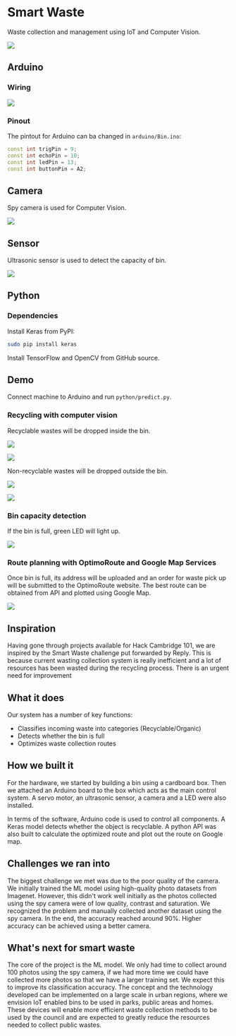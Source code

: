 # Smart Waste
Waste collection and management using IoT and Computer Vision.

![](image/bin.jpg)

## Arduino

### Wiring

![](image/circuit.jpg)

### Pinout

The pintout for Arduino can ba changed in `arduino/Bin.ino`:

```c++
const int trigPin = 9;
const int echoPin = 10;
const int ledPin = 13;
const int buttonPin = A2;
```

## Camera

Spy camera is used for Computer Vision.

![](image/camera.jpg)

## Sensor

Ultrasonic sensor is used to detect the capacity of bin.

![](image/sensor.jpg)

## Python

### Dependencies

Install Keras from PyPI:

```sh
sudo pip install keras
```

Install TensorFlow and OpenCV from GitHub source.

## Demo

Connect machine to Arduino and run `python/predict.py`.

### Recycling with computer vision

Recyclable wastes will be dropped inside the bin.

![](image/bag.gif)

![](image/can.gif)

Non-recyclable wastes will be dropped outside the bin.

![](image/banana.gif)

![](image/orange.gif)

### Bin capacity detection

If the bin is full, green LED will light up.

![](image/full.gif)

### Route planning with OptimoRoute and Google Map Services

Once bin is full, its address will be uploaded and an order for waste pick up will be submitted to the OptimoRoute website. The best route can be obtained from API and plotted using Google Map.

![](image/route.png)

## Inspiration

Having gone through projects available for Hack Cambridge 101, we are inspired by the Smart Waste challenge put forwarded by Reply. This is because current wasting collection system is really inefficient and a lot of resources has been wasted during the recycling process. There is an urgent need for improvement

## What it does

Our system has a number of key functions:

- Classifies incoming waste into categories (Recyclable/Organic)
- Detects whether the bin is full
- Optimizes waste collection routes

## How we built it

For the hardware, we started by building a bin using a cardboard box. Then we attached an Arduino board to the box which acts as the main control system. A servo motor, an ultrasonic sensor, a camera and a LED were also installed.

In terms of the software, Arduino code is used to control all components. A Keras model detects whether the object is recyclable. A python API was also built to calculate the optimized route and plot out the route on Google map.

## Challenges we ran into

The biggest challenge we met was due to the poor quality of the camera. We initially trained the ML model using high-quality photo datasets from Imagenet. However, this didn't work well initially as the photos collected using the spy camera were of low quality, contrast and saturation. We recognized the problem and manually collected another dataset using the spy camera. In the end, the accuracy reached around 90%. Higher accuracy can be achieved using a better camera.

## What's next for smart waste

The core of the project is the ML model. We only had time to collect around 100 photos using the spy camera, if we had more time we could have collected more photos so that we have a larger training set. We expect this to improve its classification accuracy. The concept and the technology developed can be implemented on a large scale in urban regions, where we envision IoT enabled bins to be used in parks, public areas and homes. These devices will enable more efficient waste collection methods to be used by the council and are expected to greatly reduce the resources needed to collect public wastes. 


